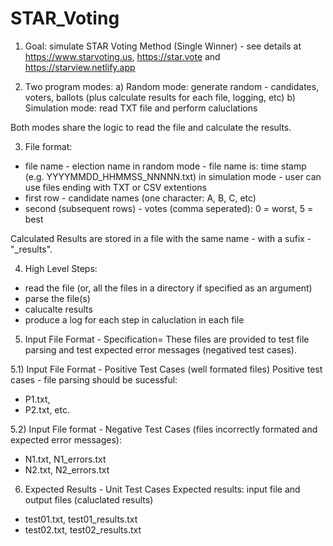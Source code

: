 # STAR_Voting
1) Goal: simulate STAR Voting Method (Single Winner) - see details at https://www.starvoting.us,  https://star.vote and https://starview.netlify.app 

2) Two program modes:
a) Random mode: generate random - candidates, voters, ballots (plus calculate results for each file, logging, etc)
b) Simulation mode: read TXT file and perform caluclations

Both modes share the logic to read the file and calculate the results.

3) File format:
- file name - election name
  in random mode - file name is: time stamp (e.g. YYYYMMDD_HHMMSS_NNNNN.txt)
  in simulation mode - user can use files ending with TXT or CSV extentions
- first row - candidate names (one character: A, B, C, etc)
- second (subsequent rows) - votes (comma seperated): 0 = worst, 5 = best

Calculated Results are stored in a file with the same name - with a sufix - "_results".

4) High Level Steps:
- read the file (or, all the files in a directory if specified as an argument)
- parse the file(s)
- calucalte results
- produce a log for each step in caluclation in each file

5) Input File Format - Specification=
These files are provided to test file parsing and test expected error messages (negatived test cases).

5.1) Input File Format - Positive Test Cases (well formated files)
Positive test cases - file parsing should be sucessful: 
- P1.txt, 
- P2.txt, etc.

5.2) Input File format - Negative Test Cases (files incorrectly formated and expected error messages): 
- N1.txt, N1_errors.txt 
- N2.txt, N2_errors.txt

6) Expected Results - Unit Test Cases
Expected results: input file and output files (caluclated results)
- test01.txt, test01_results.txt
- test02.txt, test02_results.txt
